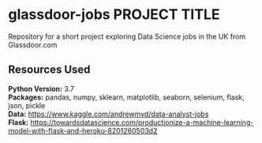 # glassdoor-jobs PROJECT TITLE
Repository for a short project exploring Data Science jobs in the UK from Glassdoor.com

## Resources Used
**Python Version:** 3.7  
**Packages:** pandas, numpy, sklearn, matplotlib, seaborn, selenium, flask, json, pickle  
**Data:** https://www.kaggle.com/andrewmvd/data-analyst-jobs  
**Flask:** https://towardsdatascience.com/productionize-a-machine-learning-model-with-flask-and-heroku-8201260503d2  
